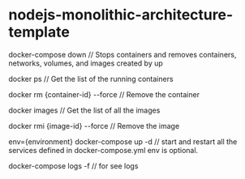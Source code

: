 # nodejs-monolithic-architecture-template

docker-compose down  // Stops containers and removes containers, networks, volumes, and images created by up

docker ps // Get the list of the running containers

docker rm {container-id} --force // Remove the container

docker images  // Get the list of all the images

docker rmi {image-id} --force  // Remove the image

env={environment} docker-compose up -d  // start and restart all the services defined in docker-compose.yml env is optional.

docker-compose logs -f  // for see logs 